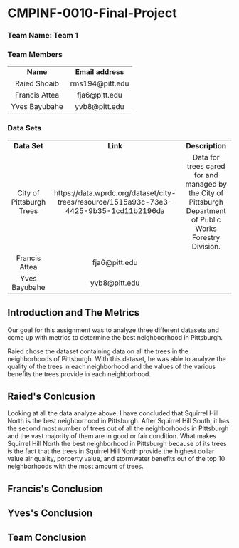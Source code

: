 # CMPINF-0010-Final-Project

### Team Name: Team 1

### Team Members

<table>
  <tr>
    <td align="center"><b>Name</b></td>
    <td align="center"><b>Email address</b></td>
  </tr>
  <tr>
    <td align="center">Raied Shoaib</td>
    <td align="center">rms194@pitt.edu</td>
  </tr>
  <tr>
    <td align="center">Francis Attea</td>
    <td align="center">fja6@pitt.edu</td>
  </tr>
  <tr>
    <td align="center">Yves Bayubahe</td>
    <td align="center">yvb8@pitt.edu</td>
  </tr>
</table>

### Data Sets

<table>
  <tr>
    <td align="center"><b>Data Set</b></td>
    <td align="center"><b>Link</b></td>
    <td align="center"><b>Description</b></td>
  </tr>
  <tr>
    <td align="center">City of Pittsburgh Trees</td>
    <td align="center">https://data.wprdc.org/dataset/city-trees/resource/1515a93c-73e3-4425-9b35-1cd11b2196da</td>
    <td align="center">Data for trees cared for and managed by the City of Pittsburgh Department of Public Works Forestry Division. </td>
  </tr>
  <tr>
    <td align="center">Francis Attea</td>
    <td align="center">fja6@pitt.edu</td>
  </tr>
  <tr>
    <td align="center">Yves Bayubahe</td>
    <td align="center">yvb8@pitt.edu</td>
  </tr>
</table>

## Introduction and The Metrics

Our goal for this assignment was to analyze three different datasets and come up with metrics to determine the best neighboorhood in Pittsburgh. 

Raied chose the dataset containing data on all the trees in the neighborhoods of Pittsburgh. With this dataset, he was able to analyze the quality of the trees in each neighborhood and the values of the various benefits the trees provide in each neighborhood.

## Raied's Conlcusion

Looking at all the data analyze above, I have concluded that Squirrel Hill North is the best neighborhood in Pittsburgh. After Squirrel Hill South, it has the second most number of trees out of all the neighborhoods in Pittsburgh and the vast majority of them are in good or fair condition. What makes Squirrel Hill North the best neighborhood in Pittsburgh because of its trees is the fact that the trees in Squirrel Hill North provide the highest dollar value air quality, porperty value, and stormwater benefits out of the top 10 neighborhoods with the most amount of trees. 

## Francis's Conclusion

## Yves's Conclusion

## Team Conclusion
